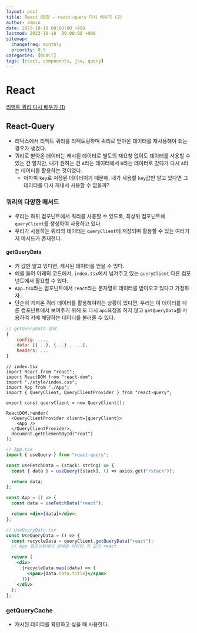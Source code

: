 ```yaml
---
layout: post
title: React 60장 - react-query 다시 배우기 (2)
author: admin
date: 2023-10-18 00:00:00 +900
lastmod: 2023-10-18  00:00:00 +900
sitemap:
  changefreq: monthly
  priority: 0.5
categories: [REACT]
tags: [react, components, jsx, query]
---
```


# React

[리액트 쿼리 다시 배우기 (1)](<https://choigirang.github.io/posts/01-React-Query-%EB%8B%A4%EC%8B%9C%EB%B0%B0%EC%9A%B0%EA%B8%B0(1)/>)

## React-Query

- 리덕스에서 리액트 쿼리를 리팩토링하며 쿼리로 받아온 데이터를 재사용해야 되는 경우가 생겼다.
- 쿼리로 받아온 데이터는 캐시된 데이터로 별도의 재요청 없이도 데이터를 사용할 수 있는 건 알지만, 내가 원하는 건 `A`라는 데이터에서 `B`라는 데이터로 갔다가 다시 `A`라는 데이터를 활용하는 것이었다.
  - 어차피 `key`로 저장된 데이터이기 때문에, 내가 사용할 `key`값만 알고 있다면 그 데이터를 다시 꺼내서 사용할 수 없을까?

### 쿼리의 다양한 메서드

- 우리는 하위 컴포넌트에서 쿼리를 사용할 수 있도록, 최상위 컴포넌트에 `queryClient`를 생성하여 사용하고 있다.
- 우리가 사용하는 쿼리의 데이터는 `queryClient`에 저장되며 활용할 수 있는 여러가지 메서드가 존재한다.

#### getQueryData

- 키 값만 알고 있다면, 캐시된 데이터를 얻을 수 있다.
- 예를 들어 아래의 코드에서, `index.tsx`에서 넘겨주고 있는 `queryClient` 다른 컴포넌트에서 활요할 수 있다.
- `App.tsx`라는 컴포넌트에서 `react`라는 문자열로 데이터를 받아오고 있다고 가정하자.
- 단순히 가져온 쿼리 데이터를 활용해야하는 상황이 있다면, 우리는 이 데이터를 다른 컴포넌트에서 보여주기 위해 또 다시 `api`요청을 하지 않고 `getQueryData`를 사용하여 키에 해당하는 데이터를 불러올 수 있다.

```jsx
// getQueryData 형태
{
    config: ...,
    data: [{...}, {...} , ...],
    headers: ...
}
```

```JSX
// index.tsx
import React from "react";
import ReactDOM from "react-dom";
import "./style/index.css";
import App from "./App";
import { QueryClient, QueryClientProvider } from "react-query";

export const queryClient = new QueryClient();

ReactDOM.render(
  <QueryClientProvider client={queryClient}>
    <App />
  </QueryClientProvider>,
  document.getElementById("root")
);
```

```jsx
// App.tsx
import { useQuery } from "react-query";

const useFetchData = (stack: string) => {
  const { data } = useQuery([stack], () => axios.get("/stack"));

  return data;
};

const App = () => {
  const data = useFetchData("react");

  return <div>{data}</div>;
};
```

```jsx
// UseQueryData.tsx
const UseQueryData = () => {
  const recycleData = queryClient.getQueryData("react");
  // App 컴포넌트에서 받아온 데이터 키 값인 react

  return (
    <div>
      {recycleData.map((data) => (
        <span>{data.data.title}</span>
      ))}
    </div>
  );
};
```

### getQueryCache

- 캐시된 데이터를 확인하고 싶을 때 사용한다.
